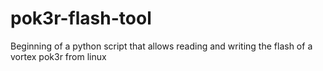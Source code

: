 # pok3r-flash-tool
Beginning of a python script that allows reading and writing the flash of a vortex pok3r from linux
